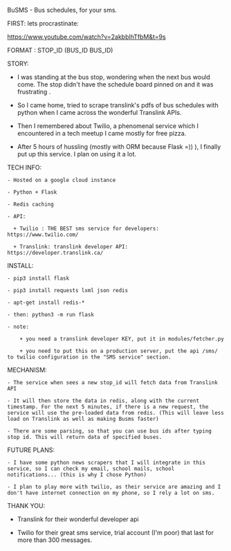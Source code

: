 BuSMS  -  Bus schedules, for your sms. 

FIRST: lets procrastinate: 

https://www.youtube.com/watch?v=2akbblhTfbM&t=9s

FORMAT :  STOP_ID (BUS_ID BUS_ID) 

STORY: 

   - I was standing at the bus stop, wondering when the next bus would come. The stop didn't have the schedule board pinned on and it was frustrating .

   - So I came home, tried to scrape translink's pdfs of bus schedules with python when I came across the wonderful Translink APIs.

   - Then I remembered about Twilio, a phenomenal service which I encountered in a tech meetup I came mostly for free pizza.

   - After 5 hours of hussling (mostly with ORM because Flask =)) ), I finally put up this service. I plan on using it a lot. 

TECH INFO: 

	- Hosted on a google cloud instance 

	- Python + Flask 

	- Redis caching

	- API: 

	  + Twilio : THE BEST sms service for developers: https://www.twilio.com/

	  + Translink: translink developer API: https://developer.translink.ca/

INSTALL: 

	- pip3 install flask 

	- pip3 install requests lxml json redis 

	- apt-get install redis-* 
	 
	- then: python3 -m run flask 

	- note: 

		+ you need a translink developer KEY, put it in modules/fetcher.py

		+ you need to put this on a production server, put the api /sms/ to twilio configuration in the "SMS service" section. 

MECHANISM: 

    - The service when sees a new stop_id will fetch data from Translink API

    - It will then store the data in redis, along with the current timestamp. For the next 5 minutes, if there is a new request, the service will use the pre-loaded data from redis. (This will leave less load on Translink as well as making Busms faster)

    - There are some parsing, so that you can use bus ids after typing stop id. This will return data of specified buses.

FUTURE PLANS: 

    - I have some python news scrapers that I will integrate in this service, so I can check my email, school mails, school notifications... (this is why I chose Python)

    - I plan to play more with twilio, as their service are amazing and I don't have internet connection on my phone, so I rely a lot on sms. 

THANK YOU: 

  - Translink for their wonderful developer api 

  - Twilio for their great sms service, trial account (I'm poor) that last for more than 300 messages.
